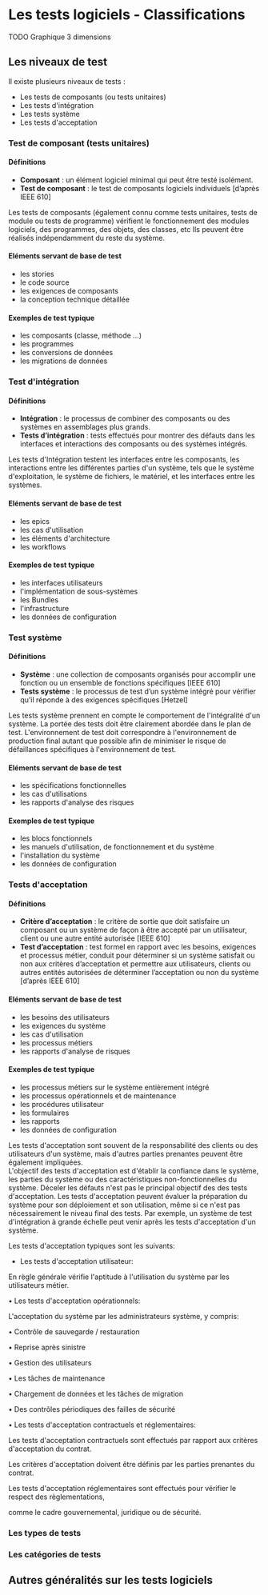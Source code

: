 # Les tests logiciels - Classifications
TODO Graphique 3 dimensions
## Les niveaux de test
Il existe plusieurs niveaux de tests :

- Les tests de composants (ou tests unitaires)
- Les tests d'intégration
- Les tests système
- Les tests d'acceptation

### Test de composant (tests unitaires)
#### Définitions
- **Composant** : un élément logiciel minimal qui peut être testé isolément.
- **Test de composant** : le test de composants logiciels individuels [d’après IEEE 610]

Les tests de composants (également connu comme tests unitaires, tests de module ou tests de programme) vérifient le fonctionnement des modules logiciels, des programmes, des objets, des classes, etc
Ils peuvent être réalisés indépendamment du reste du système.

#### Eléments servant de base de test
- les stories
- le code source
- les exigences de composants
- la conception technique détaillée

#### Exemples de test typique
- les composants (classe, méthode ...)
- les programmes
- les conversions de données
- les migrations de données

### Test d'intégration
#### Définitions
- **Intégration** : le processus de combiner des composants ou des systèmes en assemblages plus grands.
- **Tests d’intégration** : tests effectués pour montrer des défauts dans les interfaces et interactions des composants ou des systèmes intégrés.

Les tests d'Intégration testent les interfaces entre les composants, les interactions entre les différentes parties d'un système, tels que le système d'exploitation, le système de fichiers, le matériel, et les interfaces entre les systèmes.

#### Eléments servant de base de test
- les epics
- les cas d'utilisation
- les éléments d'architecture
- les workflows

#### Exemples de test typique
- les interfaces utilisateurs
- l'implémentation de sous-systèmes
- les Bundles
- l'infrastructure
- les données de configuration

### Test système
#### Définitions
- **Système** : une collection de composants organisés pour accomplir une fonction ou un ensemble de fonctions spécifiques [IEEE 610]
- **Tests système** : le processus de test d’un système intégré pour vérifier qu’il réponde à des exigences spécifiques [Hetzel]

Les tests système prennent en compte le comportement de l'intégralité d'un système. La portée des tests doit être clairement abordée dans le plan de test.  L'environnement de test doit correspondre à l'environnement de production final autant que possible afin de minimiser le risque de défaillances spécifiques à l'environnement de test.

#### Eléments servant de base de test
- les spécifications fonctionnelles
- les cas d'utilisations
- les rapports d'analyse des risques

#### Exemples de test typique

- les blocs fonctionnels
- les manuels d'utilisation, de fonctionnement et du système
- l'installation du système
- les données de configuration

### Tests d'acceptation
#### Définitions
- **Critère d’acceptation** : le critère de sortie que doit satisfaire un composant ou un système de façon à être accepté par un utilisateur, client ou une autre entité autorisée [IEEE 610]
- **Test d’acceptation** : test formel en rapport avec les besoins, exigences et processus métier, conduit pour déterminer si un système satisfait ou non aux critères d’acceptation et permettre aux utilisateurs, clients ou autres entités autorisées de déterminer l’acceptation ou non du système [d’après IEEE 610]

#### Eléments servant de base de test
- les besoins des utilisateurs
- les exigences du système
- les cas d'utilisation
- les processus métiers
- les rapports d'analyse de risques

#### Exemples de test typique
- les processus métiers sur le système entièrement intégré
- les processus opérationnels et de maintenance
- les procédures utilisateur
- les formulaires
- les rapports
- les données de configuration

Les tests d'acceptation sont souvent de la responsabilité des clients ou des utilisateurs d'un système, mais d'autres parties prenantes peuvent être également impliquées.  
L'objectif des tests d'acceptation est d'établir la confiance dans le système, les parties du système ou des caractéristiques non-fonctionnelles du système. Déceler les défauts n'est pas le principal objectif des des tests d'acceptation.  Les tests d'acceptation peuvent évaluer la préparation du système pour son déploiement et son utilisation, même si ce n'est pas nécessairement le niveau final des tests.
Par exemple, un système de test d'intégration à grande échelle peut venir après les tests d'acceptation d'un système.

Les tests d'acceptation typiques sont les suivants:

- Les tests d'acceptation utilisateur:

En règle générale vérifie l'aptitude à l'utilisation du système par les utilisateurs métier.

• Les tests d'acceptation opérationnels:

L'acceptation du système par les administrateurs système, y compris:

• Contrôle de sauvegarde / restauration

• Reprise après sinistre

• Gestion des utilisateurs

• Les tâches de maintenance

• Chargement de données et les tâches de migration

• Des contrôles périodiques des failles de sécurité

• Les tests d'acceptation contractuels et réglementaires:

Les tests d'acceptation contractuels sont effectués par rapport aux critères d'acceptation du contrat. 

Les critères d'acceptation doivent être définis par les parties prenantes du contrat.

Les tests d'acceptation réglementaires sont effectués pour vérifier le respect des règlementations, 

comme le cadre gouvernemental, juridique ou de sécurité.

### Les types de tests

### Les catégories de tests

## Autres généralités sur les tests logiciels
